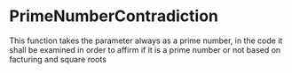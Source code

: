 # PrimeNumberContradiction
This function takes the parameter always as a prime number, in the code it shall be examined in order to affirm if it is a prime number or not based on facturing and square roots
